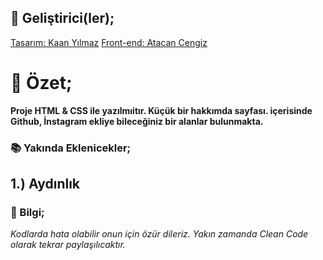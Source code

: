 ## 🎩 Geliştirici(ler);

[Tasarım: Kaan Yılmaz](https://kaanymz.com)
[Front-end: Atacan Cengiz](https://atacancengiz.com)

# 📌 Özet;
**Proje HTML & CSS ile yazılmıitır. Küçük bir hakkımda sayfası. içerisinde Github, İnstagram ekliye bileceğiniz bir alanlar bulunmakta.**

### 📚 Yakında Eklenicekler;
## 1.) Aydınlık

### 🔔 Bilgi;
_Kodlarda hata olabilir onun için özür dileriz. Yakın zamanda Clean Code olarak tekrar paylaşılıcaktır._
